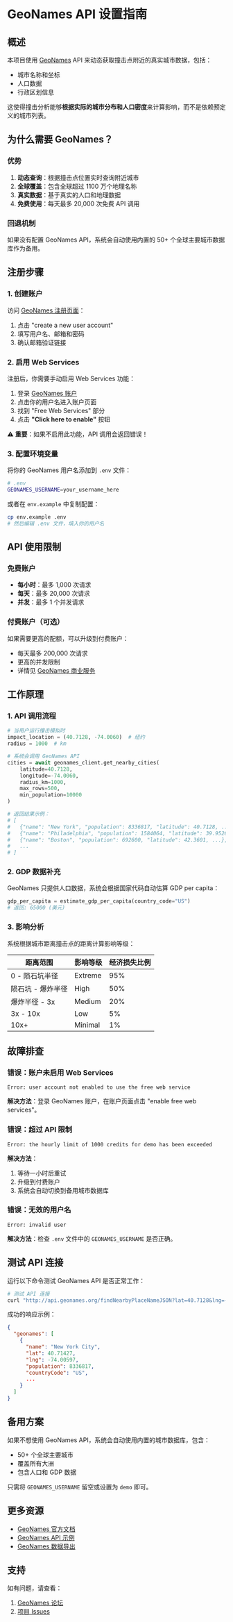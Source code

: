 # GeoNames API 设置指南

## 概述

本项目使用 [GeoNames](https://www.geonames.org/) API 来动态获取撞击点附近的真实城市数据，包括：
- 城市名称和坐标
- 人口数据
- 行政区划信息

这使得撞击分析能够**根据实际的城市分布和人口密度**来计算影响，而不是依赖预定义的城市列表。

## 为什么需要 GeoNames？

### 优势
1. **动态查询**：根据撞击点位置实时查询附近城市
2. **全球覆盖**：包含全球超过 1100 万个地理名称
3. **真实数据**：基于真实的人口和地理数据
4. **免费使用**：每天最多 20,000 次免费 API 调用

### 回退机制
如果没有配置 GeoNames API，系统会自动使用内置的 50+ 个全球主要城市数据库作为备用。

## 注册步骤

### 1. 创建账户
访问 [GeoNames 注册页面](https://www.geonames.org/login)：

1. 点击 "create a new user account"
2. 填写用户名、邮箱和密码
3. 确认邮箱验证链接

### 2. 启用 Web Services
注册后，你需要手动启用 Web Services 功能：

1. 登录 [GeoNames 账户](https://www.geonames.org/login)
2. 点击你的用户名进入账户页面
3. 找到 "Free Web Services" 部分
4. 点击 **"Click here to enable"** 按钮

⚠️ **重要**：如果不启用此功能，API 调用会返回错误！

### 3. 配置环境变量
将你的 GeoNames 用户名添加到 `.env` 文件：

```bash
# .env
GEONAMES_USERNAME=your_username_here
```

或者在 `env.example` 中复制配置：

```bash
cp env.example .env
# 然后编辑 .env 文件，填入你的用户名
```

## API 使用限制

### 免费账户
- **每小时**：最多 1,000 次请求
- **每天**：最多 20,000 次请求
- **并发**：最多 1 个并发请求

### 付费账户（可选）
如果需要更高的配额，可以升级到付费账户：
- 每天最多 200,000 次请求
- 更高的并发限制
- 详情见 [GeoNames 商业服务](https://www.geonames.org/commercial-webservices.html)

## 工作原理

### 1. API 调用流程
```python
# 当用户运行撞击模拟时
impact_location = (40.7128, -74.0060)  # 纽约
radius = 1000  # km

# 系统会调用 GeoNames API
cities = await geonames_client.get_nearby_cities(
    latitude=40.7128,
    longitude=-74.0060,
    radius_km=1000,
    max_rows=500,
    min_population=10000
)

# 返回结果示例：
# [
#   {"name": "New York", "population": 8336817, "latitude": 40.7128, ...},
#   {"name": "Philadelphia", "population": 1584064, "latitude": 39.9526, ...},
#   {"name": "Boston", "population": 692600, "latitude": 42.3601, ...},
#   ...
# ]
```

### 2. GDP 数据补充
GeoNames 只提供人口数据，系统会根据国家代码自动估算 GDP per capita：

```python
gdp_per_capita = estimate_gdp_per_capita(country_code="US")
# 返回: 65000 (美元)
```

### 3. 影响分析
系统根据城市距离撞击点的距离计算影响等级：

| 距离范围 | 影响等级 | 经济损失比例 |
|---------|---------|------------|
| 0 - 陨石坑半径 | Extreme | 95% |
| 陨石坑 - 爆炸半径 | High | 50% |
| 爆炸半径 - 3x | Medium | 20% |
| 3x - 10x | Low | 5% |
| 10x+ | Minimal | 1% |

## 故障排查

### 错误：账户未启用 Web Services
```
Error: user account not enabled to use the free web service
```

**解决方法**：登录 GeoNames 账户，在账户页面点击 "enable free web services"。

### 错误：超过 API 限制
```
Error: the hourly limit of 1000 credits for demo has been exceeded
```

**解决方法**：
1. 等待一小时后重试
2. 升级到付费账户
3. 系统会自动切换到备用城市数据库

### 错误：无效的用户名
```
Error: invalid user
```

**解决方法**：检查 `.env` 文件中的 `GEONAMES_USERNAME` 是否正确。

## 测试 API 连接

运行以下命令测试 GeoNames API 是否正常工作：

```bash
# 测试 API 连接
curl "http://api.geonames.org/findNearbyPlaceNameJSON?lat=40.7128&lng=-74.0060&radius=100&maxRows=10&username=YOUR_USERNAME"
```

成功的响应示例：
```json
{
  "geonames": [
    {
      "name": "New York City",
      "lat": 40.71427,
      "lng": -74.00597,
      "population": 8336817,
      "countryCode": "US",
      ...
    }
  ]
}
```

## 备用方案

如果不想使用 GeoNames API，系统会自动使用内置的城市数据库，包含：
- 50+ 个全球主要城市
- 覆盖所有大洲
- 包含人口和 GDP 数据

只需将 `GEONAMES_USERNAME` 留空或设置为 `demo` 即可。

## 更多资源

- [GeoNames 官方文档](https://www.geonames.org/export/web-services.html)
- [GeoNames API 示例](https://www.geonames.org/export/ws-overview.html)
- [GeoNames 数据导出](https://download.geonames.org/export/dump/)

## 支持

如有问题，请查看：
1. [GeoNames 论坛](https://forum.geonames.org/)
2. [项目 Issues](https://github.com/your-repo/issues)
